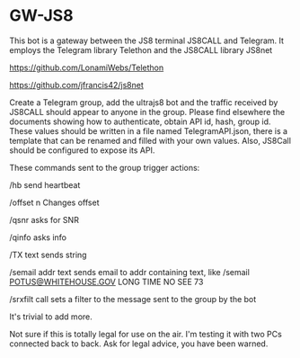 # GW-JS8
This bot is a gateway between the JS8 terminal JS8CALL and Telegram.
It employs the Telegram library Telethon and the JS8CALL library JS8net 

https://github.com/LonamiWebs/Telethon

https://github.com/jfrancis42/js8net

Create a Telegram group, add the ultrajs8 bot and the traffic received by JS8CALL
should appear to anyone in the group. Please find elsewhere the documents showing how to authenticate,
obtain API id, hash, group id. These values should be written in a file named TelegramAPI.json, there is a template
that can be renamed and filled with your own values.
Also, JS8Call should be configured to expose its API.

These commands sent to the group trigger actions:

/hb                send heartbeat

/offset n          Changes offset

/qsnr              asks for SNR

/qinfo             asks info

/TX text           sends string

/semail addr text  sends email to addr containing text, like /semail POTUS@WHITEHOUSE.GOV LONG TIME NO SEE 73

/srxfilt call      sets a filter to the message sent to the group by the bot


It's trivial to add more.

Not sure if this is totally legal for use on the air. I'm testing it with two PCs connected back to back.
Ask for legal advice, you have been warned.





